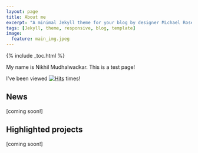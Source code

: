 ```yaml
---
layout: page
title: About me
excerpt: "A minimal Jekyll theme for your blog by designer Michael Rose."
tags: [Jekyll, theme, responsive, blog, template]
image:
  feature: main_img.jpeg
---
```


{% include _toc.html %}


My name is Nikhil Mudhalwadkar. This is a test page!

I've been viewed [![Hits](https://hits.sh/nmud19.github.io.svg?style=for-the-badge&label=Views&extraCount=100)](https://hits.sh/nmud19.github.io/) times!

## News

[coming soon!]

## Highlighted projects

[coming soon!]

